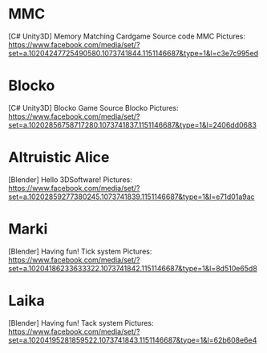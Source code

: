 MMC
===
[C# Unity3D] Memory Matching Cardgame Source code
MMC Pictures:
https://www.facebook.com/media/set/?set=a.10204247725490580.1073741844.1151146687&type=1&l=c3e7c995ed

Blocko
======
[C# Unity3D] Blocko Game Source
Blocko Pictures:
https://www.facebook.com/media/set/?set=a.10202856758717280.1073741837.1151146687&type=1&l=2406dd0683

Altruistic Alice
================
[Blender] Hello 3DSoftware!
Pictures: 
https://www.facebook.com/media/set/?set=a.10202859277380245.1073741839.1151146687&type=1&l=e71d01a9ac

Marki
=====
[Blender] Having fun! Tick system
Pictures:
https://www.facebook.com/media/set/?set=a.10204186233633322.1073741842.1151146687&type=1&l=8d510e65d8

Laika
=====
[Blender] Having fun! Tack system
Pictures:
https://www.facebook.com/media/set/?set=a.10204195281859522.1073741843.1151146687&type=1&l=62b608e6e4
